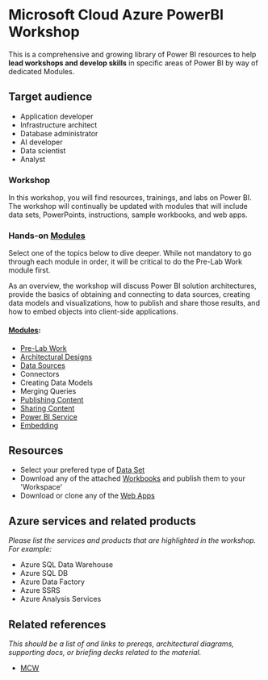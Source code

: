 # Microsoft Cloud Azure PowerBI Workshop
This is a comprehensive and growing library of Power BI resources to help **lead workshops and develop skills** in specific areas of Power BI by way of dedicated Modules.

## Target audience
-	Application developer
-	Infrastructure architect
-	Database administrator
-	AI developer
-	Data scientist
- Analyst

### Workshop
In this workshop, you will find resources, trainings, and labs on Power BI.  The workshop will continually be updated with modules that will include data sets, PowerPoints, instructions, sample workbooks, and web apps. 

### Hands-on [Modules](/Hands-on%20Modules)
Select one of the topics below to dive deeper.  While not mandatory to go through each module in order, it will be critical to do the Pre-Lab Work module first.  

As an overview, the workshop will discuss Power BI solution architectures, provide the basics of obtaining and connecting to data sources, creating data models and visualizations, how to publish and share those results, and how to embed objects into client-side applications.

#### [Modules](/Hands-on%20Modules):
-	[Pre-Lab Work](/Hands-on%20Modules/1.%20Pre-Lab%20Work)
-	[Architectural Designs](/Hands-on%20Modules/Architectural%20Designs)
-	[Data Sources](/Hands-on%20Modules/Data%20Sources)
-	Connectors
-	Creating Data Models
-	Merging Queries
-	[Publishing Content](/Hands-on%20Modules/Publishing%20Content)
-	[Sharing Content](/Hands-on%20Modules/Sharing%20Content)
-	[Power BI Service](/Hands-on%20Modules/Power%20BI%20Service)
-	[Embedding](/Hands-on%20Modules/Embedding)

## Resources
- Select your prefered type of [Data Set](/1.%20Data%20Sets)
- Download any of the attached [Workbooks](/2.%20Workbooks) and publish them to your 'Workspace' 
- Download or clone any of the [Web Apps](/3.%20Web%20Apps) 

## Azure services and related products
*Please list the services and products that are highlighted in the workshop. For example:*
-	Azure SQL Data Warehouse
-	Azure SQL DB
-	Azure Data Factory
-	Azure SSRS
-	Azure Analysis Services

## Related references
*This should be a list of and links to prereqs, architectural diagrams, supporting docs, or briefing decks related to the material.* 
- [MCW](https://github.com/Microsoft/MCW)
